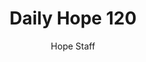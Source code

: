 ---
image: /assets/img/daily-hope-default-artwork.png
title: Daily Hope 120
number: 120
categories:
  - Daily Hope
author: Hope Staff
notes: Daily Hope 120
embed: >-
  <iframe src="https://open.spotify.com/embed/episode/7mUh8giRorthD4kmRAPvfv?utm_source=generator" width="400px" height="102px" frameborder=“0" scrolling=“no”></iframe>
---